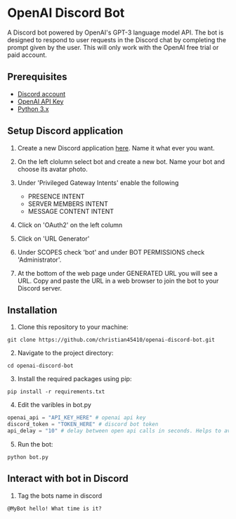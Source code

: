 # OpenAI Discord Bot

A Discord bot powered by OpenAI's GPT-3 language model API. The bot is designed to respond to user requests in the Discord chat by completing the prompt given by the user. This will only work with the OpenAI free trial or paid account.

## Prerequisites
- [Discord account](https://discord.com/register)
- [OpenAI API Key](https://platform.openai.com/account/api-keys)
- [Python 3.x](https://www.python.org/downloads/)

## Setup Discord application

1. Create a new Discord application [here](https://discord.com/developers/applications). Name it what ever you want.

2. On the left clolumn select bot and create a new bot. Name your bot and choose its avatar photo.

3. Under 'Privileged Gateway Intents' enable the following
    - PRESENCE INTENT
    - SERVER MEMBERS INTENT
    - MESSAGE CONTENT INTENT
 
 4. Click on 'OAuth2' on the left column
 
 5. Click on 'URL Generator'
 
 6. Under SCOPES check 'bot' and under BOT PERMISSIONS check 'Administrator'.
 
 7. At the bottom of the web page under GENERATED URL you will see a URL. Copy and paste the URL in a web browser to join the bot to your Discord server.


## Installation

1. Clone this repository to your machine:
```
git clone https://github.com/christian45410/openai-discord-bot.git
```

2. Navigate to the project directory:
```
cd openai-discord-bot
```

3. Install the required packages using pip:
```
pip install -r requirements.txt
```
4. Edit the varibles in bot.py

```python
openai_api = "API_KEY_HERE" # openai api key
discord_token = "TOKEN_HERE" # discord bot token
api_delay = "10" # delay between open api calls in seconds. Helps to avoid users spamming api requests.
```

5. Run the bot:
```
python bot.py
```

## Interact with bot in Discord

1. Tag the bots name in discord
```
@MyBot hello! What time is it?
```
